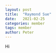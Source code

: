 ```yaml
---
layout: post
title:  "Raymond Sue"
date:   2021-02-25
categories: member
tags: member
author: Peter
---
```


Hi
